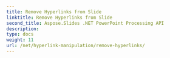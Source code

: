 ```yaml
---
title: Remove Hyperlinks from Slide
linktitle: Remove Hyperlinks from Slide
second_title: Aspose.Slides .NET PowerPoint Processing API
description: 
type: docs
weight: 11
url: /net/hyperlink-manipulation/remove-hyperlinks/
---
```

